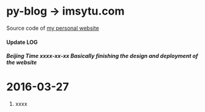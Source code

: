 # py-blog -> imsytu.com

Source code of [my personal website](http://imsytu.com) 

#### Update LOG
##### Beijing Time xxxx-xx-xx Basically finishing the design and deployment of the website

2016-03-27
=================
1. xxxx



